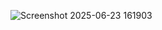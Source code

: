 ![Screenshot 2025-06-23 161903](https://github.com/user-attachments/assets/45d8c518-a029-4a00-8529-bd8a8bd8abbf)
